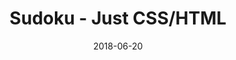 ---
title: 'Sudoku - Just CSS/HTML'
description: 'Complete a sudoku puzzle without Javascript or server-side interaction.'
gametype: 'easy'
gameid: 43
date: 2018-06-20
tags: []
draft: false
type: 'games'
num19: [{'idx':1,'arr1':[1,2,3,4,5,6,7,8,9],'arr2':[1,2,3,4,5,6,7,8,9]},{'idx':2,'arr1':[1,2,3,4,5,6,7,8,9],'arr2':[1,2,3,4,5,6,7,8,9]},{'idx':3,'arr1':[1,2,3,4,5,6,7,8,9],'arr2':[1,2,3,4,5,6,7,8,9]},{'idx':4,'arr1':[1,2,3,4,5,6,7,8,9],'arr2':[1,2,3,4,5,6,7,8,9]},{'idx':5,'arr1':[1,2,3,4,5,6,7,8,9],'arr2':[1,2,3,4,5,6,7,8,9]},{'idx':6,'arr1':[1,2,3,4,5,6,7,8,9],'arr2':[1,2,3,4,5,6,7,8,9]},{'idx':7,'arr1':[1,2,3,4,5,6,7,8,9],'arr2':[1,2,3,4,5,6,7,8,9]},{'idx':8,'arr1':[1,2,3,4,5,6,7,8,9],'arr2':[1,2,3,4,5,6,7,8,9]},{'idx':9,'arr1':[1,2,3,4,5,6,7,8,9],'arr2':[1,2,3,4,5,6,7,8,9]}]
puzzle: [[0, 3, 7, 0, 9, 5, 0, 2, 0], [4, 0, 0, 0, 1, 0, 0, 0, 9], [0, 0, 0, 4, 0, 0, 0, 0, 3], [3, 0, 0, 0, 8, 0, 1, 0, 0], [9, 2, 0, 5, 0, 6, 0, 3, 7], [0, 0, 4, 0, 3, 0, 0, 0, 5], [5, 0, 0, 0, 0, 4, 0, 0, 0], [7, 0, 0, 0, 5, 0, 0, 0, 2], [0, 6, 0, 1, 7, 0, 5, 4, 0]]
layout: 'sudokucssstatic'
---